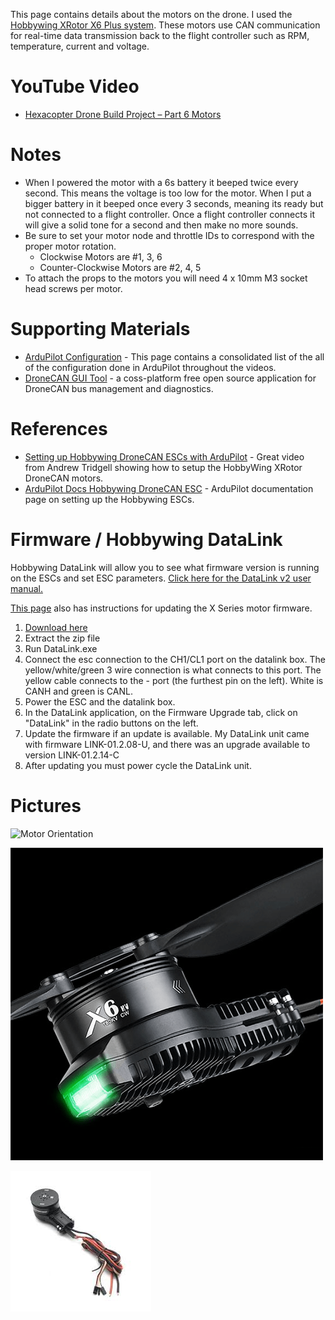 This page contains details about the motors on the drone. I used the [Hobbywing XRotor X6 Plus system](https://www.hobbywingdirect.com/products/xrotor-x6-plus). These motors use CAN communication for real-time data transmission back to the flight controller such as RPM, temperature, current and voltage.


# YouTube Video
- [Hexacopter Drone Build Project – Part 6 Motors](https://www.youtube.com/XXX)

# Notes
- When I powered the motor with a 6s battery it beeped twice every second. This means the voltage is too low for the motor. When I put a bigger battery in it beeped once every 3 seconds, meaning its ready but not connected to a flight controller. Once a flight controller connects it will give a solid tone for a second and then make no more sounds.
- Be sure to set your motor node and throttle IDs to correspond with the proper motor rotation.
  - Clockwise Motors are #1, 3, 6
  - Counter-Clockwise Motors are #2, 4, 5
- To attach the props to the motors you will need 4 x 10mm M3 socket head screws per motor.

# Supporting Materials
- [ArduPilot Configuration](../ArduPilot-Config/ArduPilot-Config.md) - This page contains a consolidated list of the all of the configuration done in ArduPilot throughout the videos.
- [DroneCAN GUI Tool](https://dronecan.github.io/GUI_Tool/Overview/) - a coss-platform free open source application for DroneCAN bus management and diagnostics.

# References 
- [Setting up Hobbywing DroneCAN ESCs with ArduPilot](https://www.youtube.com/watch?v=2fQBczEFnO8) - Great video from Andrew Tridgell showing how to setup the HobbyWing XRotor DroneCAN motors.
- [ArduPilot Docs Hobbywing DroneCAN ESC](https://ardupilot.org/copter/docs/common-hobbywing-dronecan-esc.html) - ArduPilot documentation page on setting up the Hobbywing ESCs.


# Firmware / Hobbywing DataLink
Hobbywing DataLink will allow you to see what firmware version is running on the ESCs and set ESC parameters. [Click here for the DataLink v2 user manual.](https://support.hobbywingdirect.com/hc/en-us/article_attachments/21956106298003)

[This page](https://support.hobbywingdirect.com/hc/en-us/articles/20205555624979-X-Series-Firmware-Update-Instructions) also has instructions for updating the X Series motor firmware.

1. [Download here](https://www.hobbywing.com/en/service/application.html?id=3)
1. Extract the zip file
1. Run DataLink.exe
1. Connect the esc connection to the CH1/CL1 port on the datalink box. The  yellow/white/green 3 wire connection is what connects to this port. The yellow cable connects to the - port (the furthest pin on the left). White is CANH and green is CANL.
1. Power the ESC and the datalink box.
1. In the DataLink application, on the Firmware Upgrade tab, click on "DataLink" in the radio buttons on the left.
1. Update the firmware if an update is available. My DataLink unit came with firmware LINK-01.2.08-U, and there was an upgrade available to version LINK-01.2.14-C
1. After updating you must power cycle the DataLink unit. 


# Pictures
![Motor Orientation](./images/motor-orientation.avif)

![Motor](./images/motor1.png)

![Motor](./images/motor2.jpg)